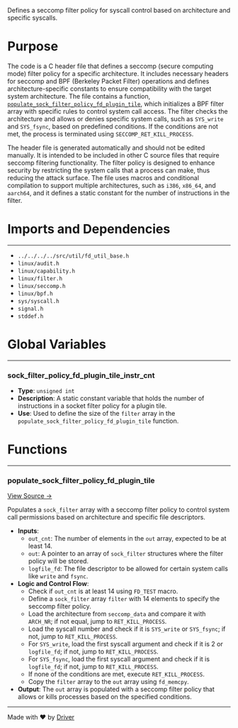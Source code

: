 <!--------------------------------------------------------------------------------->
<!-- IMPORTANT: This file is auto-generated by Driver (https://driver.ai). -------->
<!-- Manual edits may be overwritten on future commits. --------------------------->
<!--------------------------------------------------------------------------------->

Defines a seccomp filter policy for syscall control based on architecture and specific syscalls.

# Purpose
The code is a C header file that defines a seccomp (secure computing mode) filter policy for a specific architecture. It includes necessary headers for seccomp and BPF (Berkeley Packet Filter) operations and defines architecture-specific constants to ensure compatibility with the target system architecture. The file contains a function, [`populate_sock_filter_policy_fd_plugin_tile`](<#populate_sock_filter_policy_fd_plugin_tile>), which initializes a BPF filter array with specific rules to control system call access. The filter checks the architecture and allows or denies specific system calls, such as `SYS_write` and `SYS_fsync`, based on predefined conditions. If the conditions are not met, the process is terminated using `SECCOMP_RET_KILL_PROCESS`.

The header file is generated automatically and should not be edited manually. It is intended to be included in other C source files that require seccomp filtering functionality. The filter policy is designed to enhance security by restricting the system calls that a process can make, thus reducing the attack surface. The file uses macros and conditional compilation to support multiple architectures, such as `i386`, `x86_64`, and `aarch64`, and it defines a static constant for the number of instructions in the filter.
# Imports and Dependencies

---
- `../../../../src/util/fd_util_base.h`
- `linux/audit.h`
- `linux/capability.h`
- `linux/filter.h`
- `linux/seccomp.h`
- `linux/bpf.h`
- `sys/syscall.h`
- `signal.h`
- `stddef.h`


# Global Variables

---
### sock\_filter\_policy\_fd\_plugin\_tile\_instr\_cnt
- **Type**: ``unsigned int``
- **Description**: A static constant variable that holds the number of instructions in a socket filter policy for a plugin tile.
- **Use**: Used to define the size of the `filter` array in the `populate_sock_filter_policy_fd_plugin_tile` function.


# Functions

---
### populate\_sock\_filter\_policy\_fd\_plugin\_tile<!-- {{#callable:populate_sock_filter_policy_fd_plugin_tile}} -->
[View Source →](<../../../../../../src/disco/plugin/generated/fd_plugin_tile_seccomp.h#L26>)

Populates a `sock_filter` array with a seccomp filter policy to control system call permissions based on architecture and specific file descriptors.
- **Inputs**:
    - `out_cnt`: The number of elements in the `out` array, expected to be at least 14.
    - `out`: A pointer to an array of `sock_filter` structures where the filter policy will be stored.
    - `logfile_fd`: The file descriptor to be allowed for certain system calls like `write` and `fsync`.
- **Logic and Control Flow**:
    - Check if `out_cnt` is at least 14 using `FD_TEST` macro.
    - Define a `sock_filter` array `filter` with 14 elements to specify the seccomp filter policy.
    - Load the architecture from `seccomp_data` and compare it with `ARCH_NR`; if not equal, jump to `RET_KILL_PROCESS`.
    - Load the syscall number and check if it is `SYS_write` or `SYS_fsync`; if not, jump to `RET_KILL_PROCESS`.
    - For `SYS_write`, load the first syscall argument and check if it is 2 or `logfile_fd`; if not, jump to `RET_KILL_PROCESS`.
    - For `SYS_fsync`, load the first syscall argument and check if it is `logfile_fd`; if not, jump to `RET_KILL_PROCESS`.
    - If none of the conditions are met, execute `RET_KILL_PROCESS`.
    - Copy the `filter` array to the `out` array using `fd_memcpy`.
- **Output**: The `out` array is populated with a seccomp filter policy that allows or kills processes based on the specified conditions.



---
Made with ❤️ by [Driver](https://www.driver.ai/)